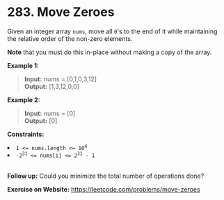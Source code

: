 # 283. Move Zeroes

Given an integer array `nums`, move all `0`'s to the end of it while maintaining the relative order of the non-zero elements.

**Note** that you must do this in-place without making a copy of the array.

 

**Example 1:**

>**Input:** nums = [0,1,0,3,12]  
**Output:** [1,3,12,0,0]

**Example 2:**

>**Input:** nums = [0]  
**Output:** [0]
 

**Constraints:**

<li><code>1 &lt;= nums.length &lt;= 10<sup>4</sup></code></li>
<li><code>-2<sup>31</sup> &lt;= nums[i] &lt;= 2<sup>31</sup> - 1</code></li>
 
<br/>

**Follow up:** Could you minimize the total number of operations done?

**Exercise on Website:** https://leetcode.com/problems/move-zeroes